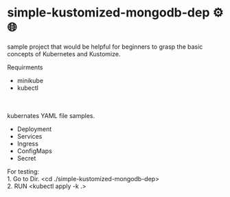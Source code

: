 # simple-kustomized-mongodb-dep ⚙️🌐<br/>
sample project that would be helpful for beginners to grasp the basic concepts of Kubernetes and  Kustomize.

Requirments<br/>
   - minikube<br/>
   - kubectl<br/><br/><br/>

kubernates YAML file samples.<br/>
   - Deployment </br>
   - Services<br/>
   - Ingress<br/>
   - ConfigMaps<br/>
   - Secret<br/>


For testing: <br/>
    1. Go to Dir. <cd ./simple-kustomized-mongodb-dep> <br/>
    2. RUN <kubectl apply -k .>

